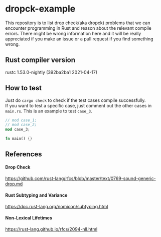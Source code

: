 # dropck-example

This repository is to list drop check(aka dropck) problems that we can encounter
programming in Rust and reason about the relevant compile errors. There might be
wrong information here and it will be really appreciated if you make an issue or
a pull request if you find something wrong.

## Rust compiler version
rustc 1.53.0-nightly (392ba2ba1 2021-04-17)

## How to test
Just do `cargo check` to check if the test cases compile successfully.  
If you want to test a specific case, just comment out the other cases in
`main.rs`. This is an example to test `case_3`.
```rust
// mod case_1;
// mod case_2;
mod case_3;

fn main() {}
```

## References
#### Drop Check
https://github.com/rust-lang/rfcs/blob/master/text/0769-sound-generic-drop.md

#### Rust Subtyping and Variance
https://doc.rust-lang.org/nomicon/subtyping.html

#### Non-Lexical Lifetimes
https://rust-lang.github.io/rfcs/2094-nll.html

